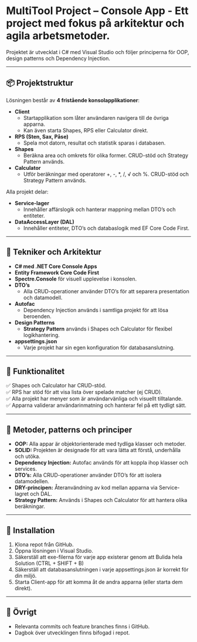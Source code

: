 # MultiTool Project – Console App  - Ett project med fokus på arkitektur och agila arbetsmetoder.

Projektet är utvecklat i C# med Visual Studio och följer principerna för OOP, design patterns och Dependency Injection.

---

## 📦 **Projektstruktur**
Lösningen består av **4 fristående konsolapplikationer**:
- **Client**  
  - Startapplikation som låter användaren navigera till de övriga apparna.
  - Kan även starta Shapes, RPS eller Calculator direkt.
- **RPS (Sten, Sax, Påse)**  
  - Spela mot datorn, resultat och statistik sparas i databasen.
- **Shapes**  
  - Beräkna area och omkrets för olika former. CRUD-stöd och Strategy Pattern används.
- **Calculator**  
  - Utför beräkningar med operatorer +, -, *, /, √ och %. CRUD-stöd och Strategy Pattern används.

Alla projekt delar:
- **Service-lager**  
  - Innehåller affärslogik och hanterar mappning mellan DTO’s och entiteter.
- **DataAccessLayer (DAL)**  
  - Innehåller entiteter, DTO’s och databaslogik med EF Core Code First.

---

## 🔨 **Tekniker och Arkitektur**
- **C# med .NET Core Console Apps**  
- **Entity Framework Core Code First**  
- **Spectre.Console** för visuell upplevelse i konsolen.
- **DTO’s**  
  - Alla CRUD-operationer använder DTO’s för att separera presentation och datamodell.
- **Autofac**  
  - Dependency Injection används i samtliga projekt för att lösa beroenden.
- **Design Patterns**
  - **Strategy Pattern** används i Shapes och Calculator för flexibel logikhantering.
- **appsettings.json**  
  - Varje projekt har sin egen konfiguration för databasanslutning.

---

## 📑 **Funktionalitet**
✅ Shapes och Calculator har CRUD-stöd.  
✅ RPS har stöd för att visa lista över spelade matcher (ej CRUD).  
✅ Alla projekt har menyer som är användarvänliga och visuellt tilltalande.  
✅ Apparna validerar användarinmatning och hanterar fel på ett tydligt sätt.  

---

## 🔗 **Metoder, patterns och principer**
- **OOP:** Alla appar är objektorienterade med tydliga klasser och metoder.  
- **SOLID:** Projekten är designade för att vara lätta att förstå, underhålla och utöka.  
- **Dependency Injection:** Autofac används för att koppla ihop klasser och services.  
- **DTO’s:** Alla CRUD-operationer använder DTO’s för att isolera datamodellen.  
- **DRY-principen:** Återanvändning av kod mellan apparna via Service-lagret och DAL.  
- **Strategy Pattern:** Används i Shapes och Calculator för att hantera olika beräkningar.

---

## 🚀 **Installation**
1. Klona repot från GitHub.
2. Öppna lösningen i Visual Studio.
3. Säkerställ att exe-filerna för varje app existerar genom att Bulida hela Solution (CTRL + SHIFT + B)
4. Säkerställ att databasanslutningen i varje appsettings.json är korrekt för din miljö.
6. Starta Client-app för att komma åt de andra apparna (eller starta dem direkt).

---

## 📝 **Övrigt** 
- Relevanta commits och feature branches finns i GitHub.  
- Dagbok över utvecklingen finns bifogad i repot.
